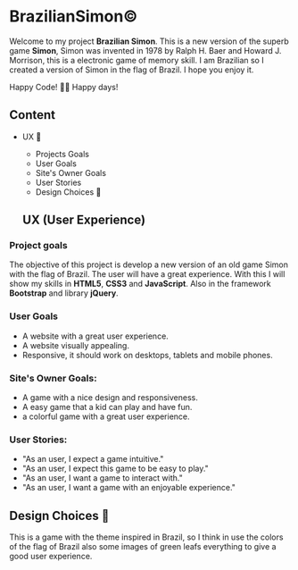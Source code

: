 # BrazilianSimon©

Welcome to my project **Brazilian Simon**. This is a new version of the superb game **Simon**, Simon was invented in 1978 by Ralph H. Baer and Howard J. Morrison, this is a electronic game of memory skill. I am Brazilian so I created a version of Simon in the flag of Brazil. I hope you enjoy it. 

Happy Code! 👨‍💻 Happy days!

  ## Content
+ UX 🎯
  - Projects Goals
  - User Goals
  - Site's Owner Goals
  - User Stories
  - Design Choices 🎨 
  
  ## UX (User Experience)
### Project goals
The objective of this project is develop a new version of an old game Simon with the flag of Brazil. The user will have a great experience. With this I will show my skills in **HTML5**, **CSS3** and **JavaScript**. Also in the framework **Bootstrap** and library **jQuery**.

### User Goals
- A website with a great user experience.
- A website visually appealing.
- Responsive, it should work on desktops, tablets and mobile phones.

### Site's Owner Goals:
- A game with a nice design and responsiveness.
- A easy game that a kid can play and have fun.
- a colorful game with a great user experience.

### User Stories:
- "As an user, I expect a game intuitive."
- "As an user, I expect this game to be easy to play."  
- "As an user, I want a game to interact with."  
- "As an user, I want a game with an enjoyable experience."  

## Design Choices 🎨
This is a game with the theme inspired in Brazil, so I think in use the colors of the flag of Brazil also some images of green leafs everything to give a good user experience.






